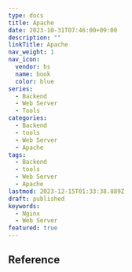 ```yaml
---
type: docs
title: Apache
date: 2023-10-31T07:46:00+09:00
description: ""
linkTitle: Apache
nav_weight: 1
nav_icon:
  vendor: bs
  name: book
  color: blue
series:
  - Backend
  - Web Server
  - Tools
categories:
  - Backend
  - tools
  - Web Server
  - Apache
tags:
  - Backend
  - tools
  - Web Server
  - Apache
lastmod: 2023-12-15T01:33:38.889Z
draft: published
keywords:
  - Nginx
  - Web Server
featured: true
---
```


## Reference
